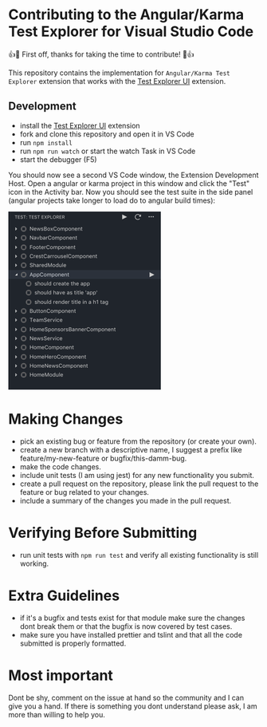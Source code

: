 # Contributing to the Angular/Karma Test Explorer for Visual Studio Code

:+1::tada: First off, thanks for taking the time to contribute! :tada::+1:

This repository contains the implementation for `Angular/Karma Test Explorer` extension that works with the
[Test Explorer UI](https://marketplace.visualstudio.com/items?itemName=hbenl.vscode-test-explorer) extension.

## Development

- install the [Test Explorer UI](https://marketplace.visualstudio.com/items?itemName=hbenl.vscode-test-explorer) extension
- fork and clone this repository and open it in VS Code
- run `npm install`
- run `npm run watch` or start the watch Task in VS Code
- start the debugger (F5)

You should now see a second VS Code window, the Extension Development Host.
Open a angular or karma project in this window and click the "Test" icon in the Activity bar.
Now you should see the test suite in the side panel (angular projects take longer to load do to angular build times):

![Example loaded suite](../img/img-tests.png)

# Making Changes

- pick an existing bug or feature from the repository (or create your own).
- create a new branch with a descriptive name, I suggest a prefix like feature/my-new-feature or bugfix/this-damm-bug.
- make the code changes.
- include unit tests (I am using jest) for any new functionality you submit.
- create a pull request on the repository, please link the pull request to the feature or bug related to your changes.
- include a summary of the changes you made in the pull request.

# Verifying Before Submitting

- run unit tests with `npm run test` and verify all existing functionality is still working.

# Extra Guidelines

- if it's a bugfix and tests exist for that module make sure the changes dont break them or that the bugfix is now covered by test cases.
- make sure you have installed prettier and tslint and that all the code submitted is properly formatted.

# Most important

Dont be shy, comment on the issue at hand so the community and I can give you a hand.
If there is something you dont understand please ask, I am more than willing to help you.

